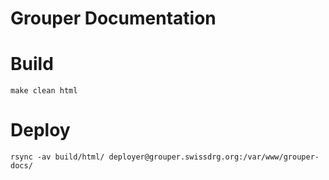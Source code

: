 Grouper Documentation
====================

# Build

```
make clean html
```

# Deploy

```
rsync -av build/html/ deployer@grouper.swissdrg.org:/var/www/grouper-docs/
```

